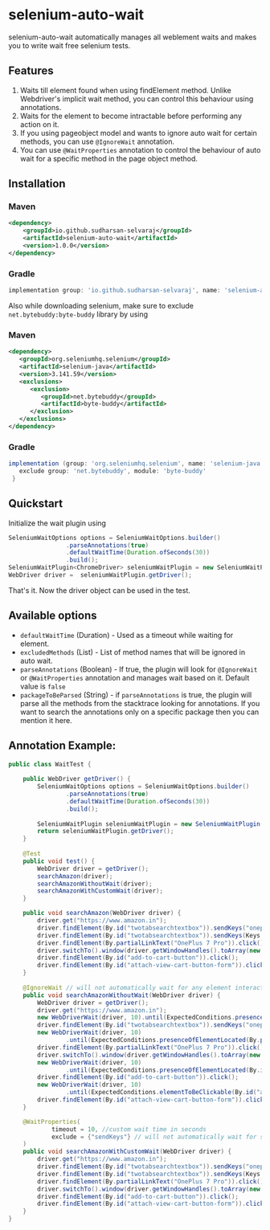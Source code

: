 # selenium-auto-wait
selenium-auto-wait automatically manages all weblement waits and makes you to write wait free selenium tests.

## Features
1. Waits till element found when using findElement method. Unlike Webdriver's implicit wait method, you can control this behaviour using annotations.
2. Waits for the element to become intractable before performing any action on it.
3. If you using pageobject model and wants to ignore auto wait for certain methods, you can use `@IgnoreWait` annotation.
4. You can use `@WaitProperties` annotation to control the behaviour of auto wait for a specific method in the page object method.

## Installation

### Maven

```xml
<dependency>
    <groupId>io.github.sudharsan-selvaraj</groupId>
    <artifactId>selenium-auto-wait</artifactId>
    <version>1.0.0</version>
</dependency> 
```

### Gradle

```groovy
implementation group: 'io.github.sudharsan-selvaraj', name: 'selenium-auto-wait', version: '1.0.0'
```

Also while downloading selenium, make sure to exclude `net.bytebuddy:byte-buddy` library by using

### Maven
```xml
<dependency>
   <groupId>org.seleniumhq.selenium</groupId>
   <artifactId>selenium-java</artifactId>
   <version>3.141.59</version>
   <exclusions>
      <exclusion>
         <groupId>net.bytebuddy</groupId>
         <artifactId>byte-buddy</artifactId>
      </exclusion>
   </exclusions>
</dependency>
```

### Gradle
```groovy
implementation (group: 'org.seleniumhq.selenium', name: 'selenium-java', version: '3.141.59') {
   exclude group: 'net.bytebuddy', module: 'byte-buddy'
 }
```

## Quickstart

Initialize the wait plugin using
```java
SeleniumWaitOptions options = SeleniumWaitOptions.builder()
                .parseAnnotations(true)
                .defaultWaitTime(Duration.ofSeconds(30))
                .build();
SeleniumWaitPlugin<ChromeDriver> seleniumWaitPlugin = new SeleniumWaitPlugin<ChromeDriver>(new ChromeDriver(), options);
WebDriver driver =  seleniumWaitPlugin.getDriver();
```
That's it. Now the driver object can be used in the test.

## Available options

* `defaultWaitTime` (Duration) - Used as a timeout while waiting for element.
* `excludedMethods` (List<String>) - List of method names that will be ignored in auto wait.
* `parseAnnotations` (Boolean) - If true, the plugin will look for `@IgnoreWait` or `@WaitProperties` annotation and manages wait based on it. Default value is `false`
* `packageToBeParsed` (String) - if `parseAnnotations` is true, the plugin will parse all the methods from the stacktrace looking for annotations. If you want to search the annotations only on a specific package then you can mention it here.

## Annotation Example:

```java
public class WaitTest {
    
    public WebDriver getDriver() {
        SeleniumWaitOptions options = SeleniumWaitOptions.builder()
                .parseAnnotations(true)
                .defaultWaitTime(Duration.ofSeconds(30))
                .build();
      
        SeleniumWaitPlugin seleniumWaitPlugin = new SeleniumWaitPlugin(new ChromeDriver(), options);
        return seleniumWaitPlugin.getDriver();
    }
    
    @Test
    public void test() {
        WebDriver driver = getDriver();
        searchAmazon(driver);
        searchAmazonWithoutWait(driver);
        searchAmazonWithCustomWait(driver);
    }

    public void searchAmazon(WebDriver driver) {
        driver.get("https://www.amazon.in");
        driver.findElement(By.id("twotabsearchtextbox")).sendKeys("oneplus 7");
        driver.findElement(By.id("twotabsearchtextbox")).sendKeys(Keys.ENTER);
        driver.findElement(By.partialLinkText("OnePlus 7 Pro")).click();
        driver.switchTo().window(driver.getWindowHandles().toArray(new String[]{})[1]);
        driver.findElement(By.id("add-to-cart-button")).click();
        driver.findElement(By.id("attach-view-cart-button-form")).click();
    }
    
    @IgnoreWait // will not automatically wait for any element interaction
    public void searchAmazonWithoutWait(WebDriver driver) {
        WebDriver driver = getDriver();
        driver.get("https://www.amazon.in");
        new WebDriverWait(driver, 10).until(ExpectedConditions.presenceOfElementLocated(By.id("twotabsearchtextbox")));
        driver.findElement(By.id("twotabsearchtextbox")).sendKeys("oneplus 7", Keys.ENTER);
        new WebDriverWait(driver, 10)
                .until(ExpectedConditions.presenceOfElementLocated(By.partialLinkText("OnePlus 7 Pro")));
        driver.findElement(By.partialLinkText("OnePlus 7 Pro")).click();
        driver.switchTo().window(driver.getWindowHandles().toArray(new String[]{})[1]);
        new WebDriverWait(driver, 10)
                .until(ExpectedConditions.presenceOfElementLocated(By.id("add-to-cart-button")));
        driver.findElement(By.id("add-to-cart-button")).click();
        new WebDriverWait(driver, 10)
                .until(ExpectedConditions.elementToBeClickable(By.id("attach-view-cart-button-form")));
        driver.findElement(By.id("attach-view-cart-button-form")).click();
    }

    @WaitProperties(
            timeout = 10, //custom wait time in seconds
            exclude = {"sendKeys"} // will not automatically wait for sendKeys method
    )
    public void searchAmazonWithCustomWait(WebDriver driver) {
        driver.get("https://www.amazon.in");
        driver.findElement(By.id("twotabsearchtextbox")).sendKeys("oneplus 7");
        driver.findElement(By.id("twotabsearchtextbox")).sendKeys(Keys.ENTER);
        driver.findElement(By.partialLinkText("OnePlus 7 Pro")).click();
        driver.switchTo().window(driver.getWindowHandles().toArray(new String[]{})[1]);
        driver.findElement(By.id("add-to-cart-button")).click();
        driver.findElement(By.id("attach-view-cart-button-form")).click();
    }
}
```


